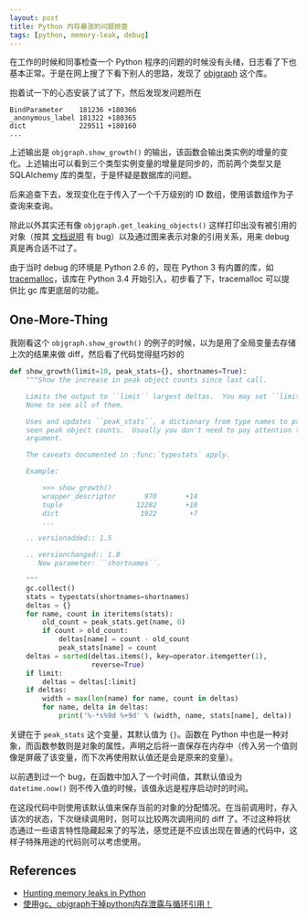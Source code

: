 ```yaml
---
layout: post
title: Python 内存暴涨的问题排查
tags: [python, memory-leak, debug]
---
```


在工作的时候和同事检查一个 Python 程序的问题的时候没有头绪，日志看了下也基本正常。于是在网上搜了下看下别人的思路，发现了 [objgraph][1] 这个库。

抱着试一下的心态安装了试了下，然后发现发问题所在

```
BindParameter    181236 +180366
_anonymous_label 181322 +180365
dict             229511 +180160
...

```

上述输出是 `objgraph.show_growth()` 的输出，该函数会输出类实例的增量的变化。上述输出可以看到三个类型实例变量的增量是同步的，而前两个类型又是 SQLAlchemy 库的类型，于是怀疑是数据库的问题。

后来追查下去，发现变化在于传入了一个千万级别的 ID 数组，使用该数组作为子查询来查询。

除此以外其实还有像 `objgraph.get_leaking_objects()` 这样打印出没有被引用的对象（按其 [文档说明][2] 有 bug）以及通过图来表示对象的引用关系，用来 debug 真是再合适不过了。

由于当时 debug 的环境是 Python 2.6 的，现在 Python 3 有内置的库，如 [tracemalloc](https://docs.python.org/3/library/tracemalloc.html)，该库在 Python 3.4 开始引入，初步看了下，tracemalloc 可以提供比 gc 库更底层的功能。

One-More-Thing
---

我刚看这个 `objgraph.show_growth()` 的例子的时候，以为是用了全局变量去存储上次的结果来做 diff，然后看了代码觉得挺巧妙的

```python
def show_growth(limit=10, peak_stats={}, shortnames=True):
    """Show the increase in peak object counts since last call.

    Limits the output to ``limit`` largest deltas.  You may set ``limit`` to
    None to see all of them.

    Uses and updates ``peak_stats``, a dictionary from type names to previously
    seen peak object counts.  Usually you don't need to pay attention to this
    argument.

    The caveats documented in :func:`typestats` apply.

    Example:

        >>> show_growth()
        wrapper_descriptor       970       +14
        tuple                  12282       +10
        dict                    1922        +7
        ...

    .. versionadded:: 1.5

    .. versionchanged:: 1.8
       New parameter: ``shortnames``.

    """
    gc.collect()
    stats = typestats(shortnames=shortnames)
    deltas = {}
    for name, count in iteritems(stats):
        old_count = peak_stats.get(name, 0)
        if count > old_count:
            deltas[name] = count - old_count
            peak_stats[name] = count
    deltas = sorted(deltas.items(), key=operator.itemgetter(1),
                    reverse=True)
    if limit:
        deltas = deltas[:limit]
    if deltas:
        width = max(len(name) for name, count in deltas)
        for name, delta in deltas:
            print('%-*s%9d %+9d' % (width, name, stats[name], delta))
```

关键在于 `peak_stats` 这个变量，其默认值为 `{}`。函数在 Python 中也是一种对象，而函数参数则是对象的属性，声明之后将一直保存在内存中（传入另一个值则像是屏蔽了该变量，而下次再使用默认值还是会是原来的变量）。

以前遇到过一个 bug，在函数中加入了一个时间值，其默认值设为 `datetime.now()` 则不传入值的时候，该值永远是程序启动时的时间。

在这段代码中则使用该默认值来保存当前的对象的分配情况。在当前调用时，存入该次的状态，下次继续调用时，则可以比较两次调用间的 diff 了。不过这种将状态通过一些语言特性隐藏起来了的写法，感觉还是不应该出现在普通的代码中，这样子特殊用途的代码则可以考虑使用。

References
---

  - [Hunting memory leaks in Python][3]
  - [使用gc、objgraph干掉python内存泄露与循环引用！][4]


  [1]: https://mg.pov.lt/objgraph/
  [2]: https://mg.pov.lt/objgraph/objgraph.html#objgraph.get_leaking_objects
  [3]: https://mg.pov.lt/blog/hunting-python-memleaks.html
  [4]: https://www.cnblogs.com/xybaby/p/7491656.html

